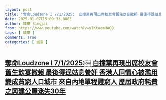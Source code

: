 ```yaml
---
layout: post
title: "奪命Loudzone I 7/1/2025:￼ 白撞黨再現出席校友會舊生飲宴撒賴 最後得逞姑息養奸 香港人同情心被濫用 變成貧窮人口城市 來自內地單程證窮人 歷屆政府耗費之興建公屋迷失30年"
date: 2025-01-07T15:09:33.000Z
author: 城寨 Singjai
from: https://www.youtube.com/watch?v=ylKtaemHACQ
tags: [ 城寨 ]
comments: True
categories: [ 城寨 ]
---
```

<!--1736262573000-->
[奪命Loudzone I 7/1/2025:￼ 白撞黨再現出席校友會舊生飲宴撒賴 最後得逞姑息養奸 香港人同情心被濫用 變成貧窮人口城市 來自內地單程證窮人 歷屆政府耗費之興建公屋迷失30年](https://www.youtube.com/watch?v=ylKtaemHACQ)
------

<div>

</div>
